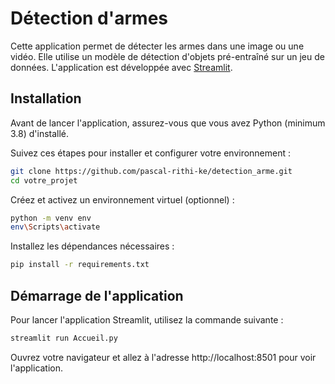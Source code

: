 # Détection d'armes

Cette application permet de détecter les armes dans une image ou une vidéo.
Elle utilise un modèle de détection d'objets pré-entraîné sur un jeu de données.
L'application est développée avec [Streamlit](https://streamlit.io/).

## Installation

Avant de lancer l'application, assurez-vous que vous avez Python (minimum 3.8) d'installé.

Suivez ces étapes pour installer et configurer votre environnement :

```bash
git clone https://github.com/pascal-rithi-ke/detection_arme.git
cd votre_projet
```

Créez et activez un environnement virtuel (optionnel) :

```bash
python -m venv env
env\Scripts\activate
```

Installez les dépendances nécessaires :

```bash
pip install -r requirements.txt
```

## Démarrage de l'application

Pour lancer l'application Streamlit, utilisez la commande suivante :

```bash
streamlit run Accueil.py
```

Ouvrez votre navigateur et allez à l'adresse http://localhost:8501 pour voir l'application.
